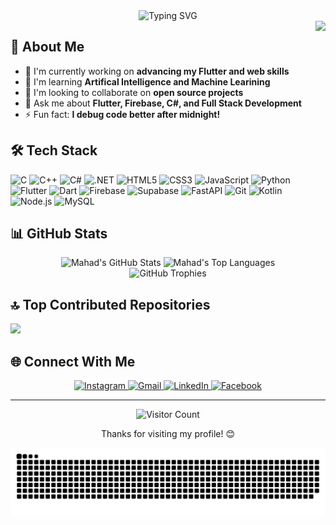 <div align="center">
  <img src="https://readme-typing-svg.herokuapp.com?font=Fira+Code&size=30&pause=1000&color=F73283&center=true&vCenter=true&random=false&width=600&lines=Hi+%F0%9F%91%8B+I'm+Mahad+Ghauri;Full+Stack+Developer;Mobile+App+Developer;Problem+Solver;Open+Source+Enthusiast" alt="Typing SVG" />
</div>

<img align="right" height="150" src="https://media.giphy.com/media/v1.Y2lkPTc5MGI3NjExdHV6c2FwZTEyMTQydzhzOTRmZTllZGhvbDJsNHVjZGJ5cjF2OXA3byZlcD12MV9pbnRlcm5hbF9naWZfYnlfaWQmY3Q9Zw/qgQUggAC3Pfv687qPC/giphy.gif" />

## 💫 About Me
- 🔭 I'm currently working on **advancing my Flutter and web skills**
- 🌱 I'm learning **Artifical Intelligence and Machine Learining**
- 👯 I'm looking to collaborate on **open source projects**
- 💬 Ask me about **Flutter, Firebase, C#, and Full Stack Development**
- ⚡ Fun fact: **I debug code better after midnight!**

## 🛠️ Tech Stack

<div align="left">
  <img src="https://img.shields.io/badge/C-00599C?style=for-the-badge&logo=c&logoColor=white" alt="C" />
  <img src="https://img.shields.io/badge/C%2B%2B-00599C?style=for-the-badge&logo=c%2B%2B&logoColor=white" alt="C++" />
  <img src="https://img.shields.io/badge/C%23-239120?style=for-the-badge&logo=c-sharp&logoColor=white" alt="C#" />
  <img src="https://img.shields.io/badge/.NET-5C2D91?style=for-the-badge&logo=.net&logoColor=white" alt=".NET" />
  <img src="https://img.shields.io/badge/HTML5-E34F26?style=for-the-badge&logo=html5&logoColor=white" alt="HTML5" />
  <img src="https://img.shields.io/badge/CSS3-1572B6?style=for-the-badge&logo=css3&logoColor=white" alt="CSS3" />
  <img src="https://img.shields.io/badge/JavaScript-F7DF1E?style=for-the-badge&logo=javascript&logoColor=black" alt="JavaScript" />
  <img src="https://img.shields.io/badge/Python-3776AB?style=for-the-badge&logo=python&logoColor=white" alt="Python" />
  <img src="https://img.shields.io/badge/Flutter-02569B?style=for-the-badge&logo=flutter&logoColor=white" alt="Flutter" />
  <img src="https://img.shields.io/badge/Dart-0175C2?style=for-the-badge&logo=dart&logoColor=white" alt="Dart" />
  <img src="https://img.shields.io/badge/Firebase-FFCA28?style=for-the-badge&logo=firebase&logoColor=black" alt="Firebase" />
  <img src="https://img.shields.io/badge/Supabase-181818?style=for-the-badge&logo=supabase&logoColor=white" alt="Supabase" />
  <img src="https://img.shields.io/badge/FastAPI-009688?style=for-the-badge&logo=fastapi&logoColor=white" alt="FastAPI" />
  <img src="https://img.shields.io/badge/Git-F05032?style=for-the-badge&logo=git&logoColor=white" alt="Git" />
  <img src="https://img.shields.io/badge/Kotlin-0095D5?style=for-the-badge&logo=kotlin&logoColor=white" alt="Kotlin" />
  <img src="https://img.shields.io/badge/Node.js-339933?style=for-the-badge&logo=nodedotjs&logoColor=white" alt="Node.js" />
  <img src="https://img.shields.io/badge/MySQL-4479A1?style=for-the-badge&logo=mysql&logoColor=white" alt="MySQL" />
</div>

## 📊 GitHub Stats

<div align="center">
  <img src="https://github-readme-stats.vercel.app/api?username=Mahad-Ghauri&show_icons=true&count_private=true&theme=radical&hide_border=false" width="48%" alt="Mahad's GitHub Stats" />
  <img src="https://github-readme-stats.vercel.app/api/top-langs/?username=Mahad-Ghauri&layout=compact&theme=radical&hide_border=false&langs_count=6" width="40%" alt="Mahad's Top Languages" />
</div>

<div align="center">
  <img src="https://github-profile-trophy.vercel.app/?username=Mahad-Ghauri&theme=radical&no-frame=false&no-bg=true&margin-w=4" alt="GitHub Trophies" />
</div>

## 🔝 Top Contributed Repositories
![](https://github-contributor-stats.vercel.app/api?username=Mahad-Ghauri&limit=5&theme=radical&combine_all_yearly_contributions=true)

## 🌐 Connect With Me

<div align="center">
  <a href="https://www.instagram.com/_ghauri?igsh=dmp1MzI4dGh1YjM3&utm_source=qr" target="_blank">
    <img src="https://img.shields.io/badge/Instagram-%23E4405F.svg?style=for-the-badge&logo=Instagram&logoColor=white" alt="Instagram" />
  </a>
  <a href="mailto:mahadghauri222@gmail.com" target="_blank">
    <img src="https://img.shields.io/badge/Gmail-D14836?style=for-the-badge&logo=gmail&logoColor=white" alt="Gmail" />
  </a>
  <a href="https://www.linkedin.com/in/mahad-ghauri-b59911353" target="_blank">
    <img src="https://img.shields.io/badge/LinkedIn-%230077B5.svg?style=for-the-badge&logo=linkedin&logoColor=white" alt="LinkedIn" />
  </a>
  <a href="https://www.facebook.com/mahad.ghauri?mibextid=wwXIfr&mibextid=wwXIfr" target="_blank">
    <img src="https://img.shields.io/badge/Facebook-%231877F2.svg?style=for-the-badge&logo=Facebook&logoColor=white" alt="Facebook" />
  </a>
</div>

---

<div align="center">
  <img src="https://profile-counter.glitch.me/Mahad-Ghauri/count.svg" alt="Visitor Count" />
  <p>Thanks for visiting my profile! 😊</p>
</div>

<div align="center">
  <img src="https://raw.githubusercontent.com/platane/snk/output/github-contribution-grid-snake-dark.svg" alt="GitHub Snake Animation" />
</div>
